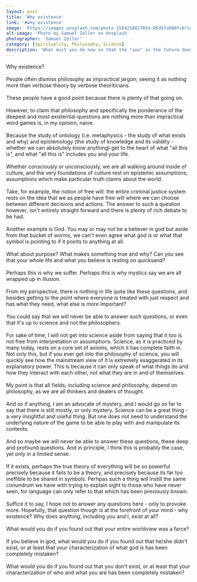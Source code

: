 ```yaml
---
layout: post
title: 'Why existence'
link: '#why-existence'
image: 'https://images.unsplash.com/photo-1504258817854-05d5fa980fcb?ixlib=rb-0.3.5&ixid=eyJhcHBfaWQiOjEyMDd9&s=647b0b62d9a293880c0fbcf043fa7314&auto=format&fit=crop&w=2734&q=80'
alt-image: 'Photo by Samuel Zeller on Unsplash'
photographer: 'Samuel Zeller'
category: [Spirituality, Philosophy, Science]
description: 'What must you do now so that the "you" in the future does not hold the same regret as you do currently? Or, said in another way, what do you have to do to make your future self-proud?What are the first steps towards making those things happen? Can you do at least that?'
---
```

Why existence?
<br>
<br>
People often dismiss philosophy as impractical jargon; seeing it as nothing more than verbose theory by verbose theoriticians.
<br>
<br>
These people have a good point because there is plenty of that going on.
<br>
<br>
However, to claim that philosophy and specifically the ponderance of the deepest and most existential questions are nothing more than impractical word games is, in my opinion, naive. 
<br>
<br>
Because the study of ontology (i.e. metaphysics - the study of what exists and why) and epistemology (the study of knowledge and its validity - whether we can absolutely know anything) get to the heart of what "all this is", and what "all this is" includes you and your life. 
<br>
<br>
Whether consciously or unconsciously, we are all walking around inside of culture, and the very foundations of culture rest on epistemic assumptions; assumptions which make particular truth claims about the world.
<br>
<br>
Take, for example, the notion of free will: the entire criminal justice system rests on the idea that we as people have free will where we can choose between different decisions and actions. The answer to such a question however, isn't entirely straight forward and there is plenty of rich debate to be had.
<br>
<br>
Another example is God. You may or may not be a believer in god but aside from that bucket of worms, we can't even agree what god is or what that symbol is pointing to if it points to anything at all.
<br>
<br>
What about purpose? What makes something true and why? Can you see that your whole life and what you believe is resting on quicksand?
<br>
<br>
Perhaps this is why we suffer. Perhaps this is why mystics say we are all wrapped up in illusion. 
<br>
<br>
From my perspective, there is nothing in life quite like these questions, and besides getting to the point where everyone is treated with just respect and has what they need, what else is more important?
<br>
<br>
You could say that we will never be able to answer such questions, or even that it's up to science and not the philosophers.
<br>
<br>
For sake of time,  I will not get into science aside from saying that it too is not free from interpretation or assumptions. Science, as it is practiced by many today, rests on a core set of axioms, which it has complete faith in. Not only this, but if you ever get into the philosophy of science, you will quickly see how the mainstream view of it is extremely exaggerated in its explanatory power. This is because it can only speak of what things do and how they interact with each other, not what they are in and of themselves. 
<br>
<br>
My point is that all fields, including science and philosophy, depend on philosophy, as we are all thinkers and dealers of thought.
<br>
<br>
And so if anything, I am an advocate of mystery, and I would go so far to say that there is still mostly, or only mystery. Science can be a great thing - a very insightful and useful thing. But one does not need to understand the underlying nature of the game to be able to play with and manipulate its contents.
<br>
<br>
And so maybe we will never be able to answer these questions, these deep and profound questions. And in principle, I think this is probably the case, yet only in a limited sense. 
<br>
<br>
If it exists, perhaps the true theory of everything will be so powerful precisely because it fails to be a theory, and precisely because its far too ineffible to be shared in symbols. Perhpas such a thing will instill the same conundrum we have with trying to explain sight to those who have never seen, for language can only refer to that which has been previously known.
<br>
<br>
Suffice it to say, I hope not to answer any questions here - only to provoke more. Hopefully, that question though is at the forefront of your mind - why existence? Why does anything, including you and I, exist at all?
<br>
<br>
What would you do if you found out that your entire worldview was a farce?
<br>
<br>
If you believe in god, what would you do if you found out that he/she didn't exist, or at least that your characterization of what god is has been completely mistaken?
<br>
<br>
What would you do if you found out that you don't exist, or at least that your characterization of who and what you are has been completely mistaken?